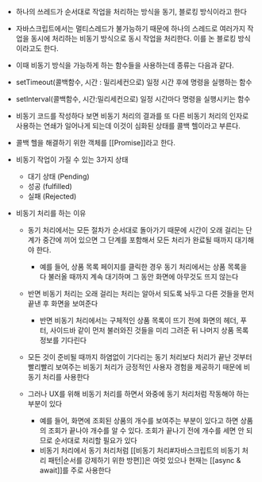 
- 하나의 쓰레드가 순서대로 작업을 처리하는 방식을 동기, 블로킹 방식이라고 한다
- 자바스크립트에서는 멀티스레드가 불가능하기 때문에 하나의 스레드로 여러가지 작업을 동시에 처리하는 비동기 방식으로 동시 작업을 처리한다. 이를 논 블로킹 방식이라고도 한다.
- 이때 비동기 방식을 가능하게 하는 함수들을 사용하는데 종류는 다음과 같다.

- setTimeout(콜백함수, 시간 : 밀리세컨으로)
	일정 시간 후에 명령을 실행하는 함수

- setInterval(콜백함수, 시간:밀리세컨으로)
	일정 시간마다 명령을 실행시키는 함수

- 비동기 코드를 작성하다 보면 비동기 처리의 결과를 또 다른 비동기 처리의 인자로 사용하는 연쇄가 일어나게 되는데 이것이 심화된 상태를 콜백 헬이라고 부른다.
- 콜백 헬을 해결하기 위한 객체를 [[Promise]]라고 한다.

- 비동기 작업이 가질 수 있는 3가지 상태
	- 대기 상태 (Pending)
	- 성공 (fulfilled)
	- 실패 (Rejected)

- 비동기 처리를 하는 이유
	- 동기 처리에서는 모든 절차가 순서대로 돌아가기 때문에 시간이 오래 걸리는 단계가 중간에 끼어 있으면 그 단계를 포함해서 모든 처리가 완료될 때까지 대기해야 한다.
		- 예를 들어, 상품 목록 페이지를 클릭한 경우 동기 처리에서는 상품 목록을 다 불러올 때까지 계속 대기하며 그 동안 화면에 아무것도 뜨지 않는다
	- 반면 비동기 처리는 오래 걸리는 처리는 알아서 되도록 놔두고 다른 것들을 먼저 끝낸 후 화면을 보여준다
		- 반면 비동기 처리에서는 구체적인 상품 목록이 뜨기 전에 화면의 헤더, 푸터, 사이드바 같이 먼저 불러와진 것들을 미리 그려준 뒤 나머지 상품 목록 정보를 기다린다
	- 모든 것이 준비될 때까지 하염없이 기다리는 동기 처리보다 처리가 끝난 것부터 빨리빨리 보여주는 비동기 처리가 긍정적인 사용자 경험을 제공하기 때문에 비동기 처리를 사용한다
	
	- 그러나 UX를 위해 비동기 처리를 하면서 와중에 동기 처리처럼 작동해야 하는 부분이 있다
		- 예를 들어, 화면에 조회된 상품의 개수를 보여주는 부분이 있다고 하면 상품의 조회가 끝나야 개수를 알 수 있다. 조회가 끝나기 전에 개수를 세면 안 되므로 순서대로 처리할 필요가 있다
		- 비동기 처리에서 동기 처리처럼 [[비동기 처리#자바스크립트의 비동기 처리 패턴|순서를 강제하기 위한 방편]]은 여럿 있으나 현재는 [[async & await]]를 주로 사용한다
